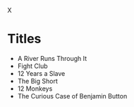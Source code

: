 X
# Titles

- A River Runs Through It
- Fight Club
- 12 Years a Slave
- The Big Short
- 12 Monkeys
- The Curious Case of Benjamin Button
